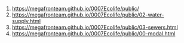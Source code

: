 1. https://megafronteam.github.io/0007Ecolife/public/
12. https://megafronteam.github.io/0007Ecolife/public/02-water-supply.html
3. https://megafronteam.github.io/0007Ecolife/public/03-sewers.html
4. https://megafronteam.github.io/0007Ecolife/public/00-modal.html